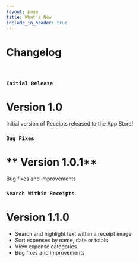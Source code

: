 ```yaml
---
layout: page
title: What's New
include_in_header: true
---
```


# Changelog
<!-- Here you can keep a changelog for your app. Edit the markdown based CHANGELOG.md which is located in the _pages directory. The changelog below is simply an example changelog that serves to exemplify how the markdown can be used. You can be as creative as you want with the markdown. -->

<br>

### `Initial Release`
# **Version 1.0**
Initial version of Receipts released to the App Store!

### `Bug Fixes`
# ** Version 1.0.1**
Bug fixes and improvements

### `Search Within Receipts`
# **Version 1.1.0**
- Search and highlight text within a receipt image
- Sort expenses by name, date or totals
- View expense categories
- Bug fixes and improvements